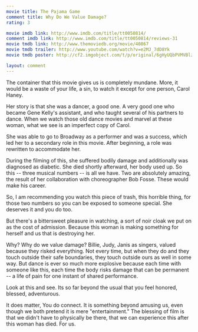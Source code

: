 ```yaml
---
movie title: The Pajama Game
comment title: Why Do We Value Damage?
rating: 3

movie imdb link: http://www.imdb.com/title/tt0050814/
comment imdb link: http://www.imdb.com/title/tt0050814/reviews-31
movie tmdb link: http://www.themoviedb.org/movie/40867
movie tmdb trailer: http://www.youtube.com/watch?v=e2MJ_7dD8Yk
movie tmdb poster: http://cf2.imgobject.com/t/p/original/6gHyUQbPVMVBlzkpETQxBsKsCre.jpg

layout: comment
---
```


The container that this movie gives us is completely mundane. More, it would be a waste of your life, a sin, to watch it except for one person, Carol Haney.

Her story is that she was a dancer, a good one. A very good one who became Gene Kelly's assistant, and who taught several of his partners to dance. When we watch those old dance movies and marvel at these woman, what we see is an imperfect copy of Carol.

She was able to go to Broadway as a performer and was a success, which led her to a secondary role in this movie. After beginning, a role was rewritten to accommodate her.

During the filming of this, she suffered bodily damage and additionally was diagnosed as diabetic. She died shortly afterward, her body used up. So this -- three musical numbers -- is all we have. Two are absolutely amazing, the result of her collaboration with choreographer Bob Fosse. These would make his career.

So, I am recommending you watch this piece of trash, this horrible thing, for those two numbers so you can be exposed to someone special. She deserves it and you do too.

But there's a bittersweet pleasure in watching, a sort of noir cloak we put on as the cost of admission. Because this woman is making something for herself and us that is destroying her.

Why? Why do we value damage? Billie, Judy, Janis as singers, valued because they risked everything. Not every time, but when they do and they touch outside their safe boundaries, they touch outside ours as well in some way. But dance is ever so much more explosive because each time with someone like this, each time the body risks damage that can be permanent -- a life of pain for one instant of shared performance.

Look at this and see. Its so far beyond the usual that you feel honored, blessed, adventurous.

It does matter, You do connect. It is something beyond amusing us, even though we both pretend it is mere "entertainment." The blessing of film is that we didn't have to physically be there, that we can experience this after this woman has died. For us.